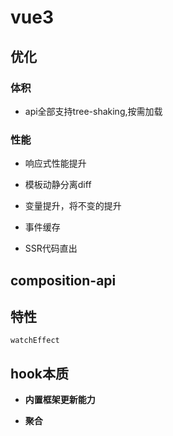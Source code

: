 # vue3

## 优化

### 体积

* api全部支持tree-shaking,按需加载

### 性能

* 响应式性能提升

* 模板动静分离diff

* 变量提升，将不变的提升

* 事件缓存

* SSR代码直出

## composition-api

## 特性

`watchEffect`

## hook本质

* **内置框架更新能力**

* **聚合**

